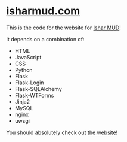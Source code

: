 # [isharmud.com](https://isharmud.com/)

This is the code for the website for [Ishar MUD](https://isharmud.com/)!

It depends on a combination of:
- HTML
- JavaScript
- CSS
- Python
- Flask
- Flask-Login
- Flask-SQLAlchemy
- Flask-WTForms
- Jinja2
- MySQL
- nginx
- uwsgi

You should absolutely check out [the website](https://isharmud.com/)!
